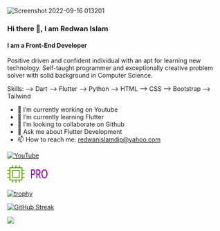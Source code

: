 ![Screenshot 2022-09-16 013201](https://user-images.githubusercontent.com/74811459/190492952-a2d30e44-e24f-477c-9e29-e23ab48d4c8c.png)


### Hi there 👋, I am Redwan Islam
#### I am a Front-End Developer

Positive driven and confident individual with an apt for learning new technology. Self-taught programmer and exceptionally creative problem solver with solid background in Computer Science.

Skills: --> Dart
        --> Flutter
        --> Python
        --> HTML
        --> CSS
        --> Bootstrap
        --> Tailwind

- 🔭 I’m currently working on Youtube 
- 🌱 I’m currently learning Flutter 
- 👯 I’m looking to collaborate on Github 
- 💬 Ask me about Flutter Development 
- 📫 How to reach me: redwanislamdip@yahoo.com 


[<img src='https://cdn.jsdelivr.net/npm/simple-icons@3.0.1/icons/youtube.svg' alt='YouTube' height='40'>](https://youtu.be/taWRDZMGHdw)  

<a href='https://docs.github.com/en/developers'><img src='https://raw.githubusercontent.com/acervenky/animated-github-badges/master/assets/devbadge.gif' width='40' height='40'></a> <a href='https://github.com/pricing'><img src='https://raw.githubusercontent.com/acervenky/animated-github-badges/master/assets/pro.gif' width='40' height='40'></a> 

[![trophy](https://github-profile-trophy.vercel.app/?username=Redwan-Islam&theme=onedark)](https://github.com/Redwan-Islam/github-profile-trophy)

[![GitHub Streak](https://github-readme-streak-stats.herokuapp.com/?user=Redwan-Islam&theme=github-dark)](https://git.io/streak-stats) 

![](https://komarev.com/ghpvc/?username=Redwan-Islam&color=brightgreen)

